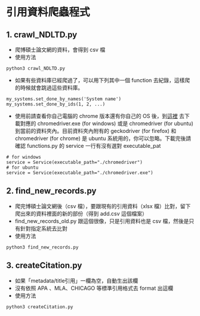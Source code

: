 # 引用資料爬蟲程式
## 1. crawl_NDLTD.py
- 爬博碩士論文網的資料，會得到 csv 檔
- 使用方法
```bash=
python3 crawl_NDLTD.py
```
- 如果有些資料庫已經爬過了，可以用下列其中一個 function 去紀錄，這樣爬的時候就會跳過這些資料庫。
```bash=
my_systems.set_done_by_names('System name')
my_systems.set_done_by_ids(1, 2, ...)
```
- 使用前請查看你自己電腦的 chrome 版本還有你自己的 OS 後，到[這裡](https://chromedriver.chromium.org/downloads) 去下載對應的 chromedriver.exe (for windows) 或是 chromedriver (for ubuntu) 到當前的資料夾內。目前資料夾內附有的 geckodriver (for firefox) 和 chromedriver (for chrome) 是 ubuntu 系統用的，你可以忽略。下載完後請確認 functions.py 的 service 一行有沒有選對 executable_pat
```python=
# for windows
service = Service(executable_path="./chromedriver")
# for ubuntu
service = Service(executable_path="./chromedriver.exe")
```

## 2. find_new_records.py
- 爬完博碩士論文網後（csv 檔），要跟現有的引用資料（xlsx 檔）比對，留下爬出來的資料裡面的新的部份（得到 add.csv 這個檔案）
- find_new_records_old.py 跟這個很像，只是引用資料也是 csv 檔，然後是只有針對指定系統去比對
- 使用方法
```bash=
python3 find_new_records.py
```
## 3. createCitation.py
- 如果「metadata/title引用」一欄為空，自動生出該欄
- 沒有依照 APA 、MLA、CHICAGO 等標準引用格式去 format 出這欄
- 使用方法
```bash=
python3 createCitation.py
```